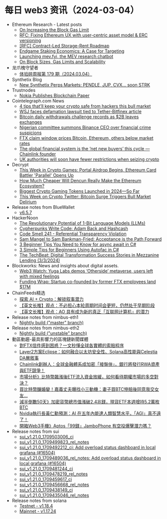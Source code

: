 # 每日 web3 资讯（2024-03-04）

- Ethereum Research - Latest posts
  - [On Increasing the Block Gas Limit](https://ethresear.ch/t/on-increasing-the-block-gas-limit/18567#post_14)
  - [RFC: Fixing Ethereum UX with user-centric asset model & ERC versioning](https://ethresear.ch/t/rfc-fixing-ethereum-ux-with-user-centric-asset-model-erc-versioning/18760#post_3)
  - [[RFC] Contract-Led Storage-Rent Roadmap](https://ethresear.ch/t/rfc-contract-led-storage-rent-roadmap/18642#post_2)
  - [Endgame Staking Economics: A Case for Targeting](https://ethresear.ch/t/endgame-staking-economics-a-case-for-targeting/18751#post_19)
  - [Launching mev.fyi, the MEV research chatbot](https://ethresear.ch/t/launching-mev-fyi-the-mev-research-chatbot/18796#post_2)
  - [On Block Sizes, Gas Limits and Scalability](https://ethresear.ch/t/on-block-sizes-gas-limits-and-scalability/18444#post_6)
- 龙爪槐守望者
  - [体验碎周报第 179 期（2024.03.04）](https://www.ftium4.com/ux-weekly-179.html)
- Synthetix Blog
  - [New Synthetix Perps Markets: PENDLE, JUP, CVX... soon STRK](https://blog.synthetix.io/new-synthetix-perps-markets-strk-cvx-pendle-jup/)
- Trustnodes
  - [Nokia Publishes Blockchain Paper](https://www.trustnodes.com/2024/03/03/nokia-publishes-blockchain-paper)
- Cointelegraph.com News
  - [4 tips that’ll keep your crypto safe from hackers this bull market](https://cointelegraph.com/news/crypto-safekeeping-tips-hackers-scammers)
  - [WSJ faces defamation lawsuit tied to Tether-Bitfinex article](https://cointelegraph.com/news/wsj-faces-defamation-lawsuit-tether-bitfinex-article)
  - [Bitcoin daily withdrawals challenge records as $2B leaves exchanges](https://cointelegraph.com/news/bitcoin-daily-withdrawals-records-2b-exchanges)
  - [Nigerian committee summons Binance CEO over financial crime suspicions](https://cointelegraph.com/news/nigerian-committee-summons-binance-ceo-on-financial-crime-suspicion)
  - [FTX claim window prices Bitcoin, Ethereum, others below market rates](https://cointelegraph.com/news/ftx-claim-window-prices-bitcoin-ethereum-others-below-market-rates)
  - [The global financial system is the ‘net new buyers’ this cycle — Chainlink founder](https://cointelegraph.com/news/net-new-buyers-financial-system-sergey-nazarov-chainlink)
  - [UK authorities will soon have fewer restrictions when seizing crypto](https://cointelegraph.com/news/uk-government-seize-crypto-economic-crime-corporate-transparency-act)
- Decrypt
  - [This Week in Crypto Games: Portal Airdrop Begins, Ethereum Card Battler 'Parallel' Opens Up](https://decrypt.co/220015/this-week-crypto-games-portal-airdrop-parallel-open-beta)
  - [How Much Cheaper Will Dencun Really Make the Ethereum Ecosystem?](https://decrypt.co/219921/how-much-cheaper-dencun-ethereum-ecosystem)
  - [Biggest Crypto Gaming Tokens Launched in 2024—So Far](https://decrypt.co/219999/biggest-crypto-gaming-tokens-launched-2024)
  - [This Week on Crypto Twitter: Bitcoin Surge Triggers Bull Market Delirium](https://decrypt.co/219978/this-week-on-crypto-twitter-bitcoin-surge-triggers-bull-market-delirium)
- Release notes from BlueWallet
  - [v6.5.7](https://github.com/BlueWallet/BlueWallet/releases/tag/v6.5.7)
- HackerNoon
  - [The Revolutionary Potential of 1-Bit Language Models (LLMs)](https://hackernoon.com/the-revolutionary-potential-of-1-bit-language-models-llms?source=rss)
  - [Cypherpunks Write Code: Adam Back and Hashcash](https://hackernoon.com/cypherpunks-write-code-adam-back-and-hashcash?source=rss)
  - [Code Smell 241 - Referential Transparency Violation](https://hackernoon.com/code-smell-241-referential-transparency-violation?source=rss)
  - [Sam Mangel to Sam Bankman-Fried: Acceptance is the Path Forward](https://hackernoon.com/sam-mangel-to-sam-bankman-fried-acceptance-is-the-path-forward?source=rss)
  - [3 Beginner Tips You Need to Know for async await in C#](https://hackernoon.com/3-beginner-tips-you-need-to-know-for-async-await-in-c?source=rss)
  - [3 Simple Tips for Beginners Using Autofac in C#](https://hackernoon.com/3-simple-tips-for-beginners-using-autofac-in-c?source=rss)
  - [The TechBeat: Digital Transformation Success Stories in Mezzanine Lending (3/3/2024)](https://hackernoon.com/3-3-2024-techbeat?source=rss)
- Blockworks: News and insights about digital assets.
  - [Web3 Watch: Yuga Labs demos ‘Otherside’ metaverse, users left with mixed feelings](https://blockworks.co/news/yuga-labs-demos-otherside-metaverse)
  - [Funding Wrap: Startup co-founded by former FTX employees land $17M](https://blockworks.co/news/solana-madlads-nft-restaking)
- ChainFeeds精选
  - [探索 AI + Crypto：解锁叙事潜力](https://www.panewslab.com/zh/articledetails/ie4i6of10ge5.html)
  - [【英文长推】观点：不必担心本轮周期时间会更短，仍然处于早期阶段](https://twitter.com/mikeippolito_/status/1763667344713298296?s=61&t=K7YY6cFbvlYqu5tyC7VWNg)
  - [【英文长推】观点：AO 具有成为新的真正「互联网计算机」的潜力](https://twitter.com/valeryz/status/1763739038140236078)
- Release notes from nimbus-eth1
  - [Nightly build ("master" branch)](https://github.com/status-im/nimbus-eth1/releases/tag/nightly)
- Release notes from nimbus-eth2
  - [Nightly build ("unstable" branch)](https://github.com/status-im/nimbus-eth2/releases/tag/nightly)
- 動區動趨-最具影響力的區塊鏈新聞媒體
  - [對FTX信件感到困惑？一文秒懂全球各實體的索賠程序](https://www.blocktempo.com/cant-understand-ftx-letters-dont-panic/)
  - [Layer2方案Eclipse：如何融合以太坊安全性、Solana高性能與Celestia DA層敘事](https://www.blocktempo.com/eclipse-first-svm-layer2-combining-ethereum-security-solanas-high-performance-and-celestia-da-narratives/)
  - [Chainlink創辦人：全球金融體系成加密「接盤俠」，銀行將發行RWA資產與ETF競爭！](https://www.blocktempo.com/bitcoin-etf-a-watershed-moment-chainlink-co-founder/)
  - [市場分析》比特幣飆漲後ETF流入資金放緩，如何看待期權市場的多空對決？](https://www.blocktempo.com/how-to-view-the-bullish-and-bearish-confrontation-in-the-options-market/)
  - [買比特幣釀婚變！嘉義丈夫曝找小三動機：妻子買BTC慘賠後同意我交女友…](https://www.blocktempo.com/buying-bitcoin-brews-marital-discord/)
  - [減半倒數50天》加密貨幣總市值漲破2.4兆鎂，現貨ETF本週增持5.2萬枚BTC](https://www.blocktempo.com/countdown-to-halving-50-days-crypto-market-cap-surpasses-2-4-trillion/)
  - [Nvidia執行長黃仁勳預測：AI 在五年內能達人類智慧水平，「AGI」真不遠了！](https://www.blocktempo.com/nvidia-ceo-jensen-huang-predicts-ai-may-reach-agi-level-within-five-years/)
  - [開箱Web3手機》Aptos「99鎂」JamboPhone 有空投爆擊潛力嗎？](https://www.blocktempo.com/web3-phone-jambo-phone-review/)
- Release notes from sui
  - [sui_v1.21.0_1709503006_ci](https://github.com/MystenLabs/sui/releases/tag/sui_v1.21.0_1709503006_ci)
  - [sui_v1.21.0_1709499823_rel_notes](https://github.com/MystenLabs/sui/releases/tag/sui_v1.21.0_1709499823_rel_notes)
  - [sui_v1.21.0_1709492212_ci: Add overload status dashboard in local grafana (#16504)](https://github.com/MystenLabs/sui/releases/tag/sui_v1.21.0_1709492212_ci)
  - [sui_v1.21.0_1709489036_rel_notes: Add overload status dashboard in local grafana (#16504)](https://github.com/MystenLabs/sui/releases/tag/sui_v1.21.0_1709489036_rel_notes)
  - [sui_v1.21.0_1709481244_ci](https://github.com/MystenLabs/sui/releases/tag/sui_v1.21.0_1709481244_ci)
  - [sui_v1.21.0_1709478219_rel_notes](https://github.com/MystenLabs/sui/releases/tag/sui_v1.21.0_1709478219_rel_notes)
  - [sui_v1.21.0_1709459617_ci](https://github.com/MystenLabs/sui/releases/tag/sui_v1.21.0_1709459617_ci)
  - [sui_v1.21.0_1709456668_rel_notes](https://github.com/MystenLabs/sui/releases/tag/sui_v1.21.0_1709456668_rel_notes)
  - [sui_v1.21.0_1709438149_ci](https://github.com/MystenLabs/sui/releases/tag/sui_v1.21.0_1709438149_ci)
  - [sui_v1.21.0_1709435046_rel_notes](https://github.com/MystenLabs/sui/releases/tag/sui_v1.21.0_1709435046_rel_notes)
- Release notes from solana
  - [Testnet - v1.18.4](https://github.com/solana-labs/solana/releases/tag/v1.18.4)
  - [Mainnet - v1.17.24](https://github.com/solana-labs/solana/releases/tag/v1.17.24)
